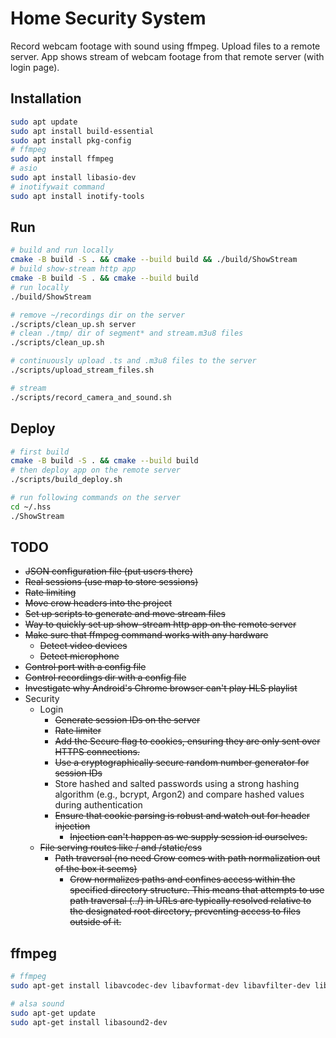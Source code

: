 # Home Security System
Record webcam footage with sound using ffmpeg.
Upload files to a remote server.
App shows stream of webcam footage from that remote server (with login page).

## Installation
```bash
sudo apt update
sudo apt install build-essential
sudo apt install pkg-config
# ffmpeg
sudo apt install ffmpeg
# asio
sudo apt install libasio-dev
# inotifywait command
sudo apt install inotify-tools
```

## Run
```bash
# build and run locally
cmake -B build -S . && cmake --build build && ./build/ShowStream
# build show-stream http app
cmake -B build -S . && cmake --build build
# run locally
./build/ShowStream

# remove ~/recordings dir on the server
./scripts/clean_up.sh server
# clean ./tmp/ dir of segment* and stream.m3u8 files
./scripts/clean_up.sh

# continuously upload .ts and .m3u8 files to the server
./scripts/upload_stream_files.sh

# stream
./scripts/record_camera_and_sound.sh
```

## Deploy
```bash
# first build
cmake -B build -S . && cmake --build build
# then deploy app on the remote server
./scripts/build_deploy.sh

# run following commands on the server
cd ~/.hss
./ShowStream
```

## TODO
- ~~JSON configuration file (put users there)~~
- ~~Real sessions (use map to store sessions)~~
- ~~Rate limiting~~
- ~~Move crow headers into the project~~
- ~~Set up scripts to generate and move stream files~~
- ~~Way to quickly set up show-stream http app on the remote server~~
- ~~Make sure that ffmpeg command works with any hardware~~
    - ~~Detect video devices~~
    - ~~Detect microphone~~
- ~~Control port with a config file~~
- ~~Control recordings dir with a config file~~
- ~~Investigate why Android's Chrome browser can't play HLS playlist~~
- Security
    - Login
        - ~~Generate session IDs on the server~~
        - ~~Rate limiter~~
        - ~~Add the Secure flag to cookies, ensuring they are only sent over HTTPS connections.~~
        - ~~Use a cryptographically secure random number generator for session IDs~~
        - Store hashed and salted passwords using a strong hashing algorithm (e.g., bcrypt, Argon2) and compare hashed values during authentication
        - ~~Ensure that cookie parsing is robust and watch out for header injection~~
            - ~~Injection can't happen as we supply session id ourselves.~~
    - ~~File serving routes like / and /static/css~~
        - ~~Path traversal (no need Crow comes with path normalization out of the box it seems)~~
            - ~~Crow normalizes paths and confines access within the specified directory structure. This means that attempts to use path traversal (../) in URLs are typically resolved relative to the designated root directory, preventing access to files outside of it.~~

## ffmpeg
```bash
# ffmpeg
sudo apt-get install libavcodec-dev libavformat-dev libavfilter-dev libavdevice-dev libavutil-dev libswscale-dev libswresample-dev

# alsa sound
sudo apt-get update
sudo apt-get install libasound2-dev
```

